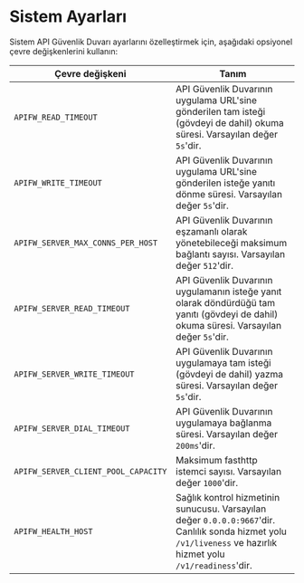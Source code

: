 # Sistem Ayarları

Sistem API Güvenlik Duvarı ayarlarını özelleştirmek için, aşağıdaki opsiyonel çevre değişkenlerini kullanın:

| Çevre değişkeni | Tanım |
| -------------------- | ----------- |
| `APIFW_READ_TIMEOUT`              | API Güvenlik Duvarının uygulama URL'sine gönderilen tam isteği (gövdeyi de dahil) okuma süresi. Varsayılan değer `5s`'dir.                                                                                                                                                                                                                                                                                                                                                                                                                                                                                        |
| `APIFW_WRITE_TIMEOUT`             | API Güvenlik Duvarının uygulama URL'sine gönderilen isteğe yanıtı dönme süresi. Varsayılan değer `5s`'dir.                                                                                                                                                                                                                                                                                                                                                                                                                                                                                            |
| `APIFW_SERVER_MAX_CONNS_PER_HOST` | API Güvenlik Duvarının eşzamanlı olarak yönetebileceği maksimum bağlantı sayısı. Varsayılan değer `512`'dir.                                                                                                                                                                                                                                                                                                                                                                                                                                                                                                            |
| `APIFW_SERVER_READ_TIMEOUT`       | API Güvenlik Duvarının uygulamanın isteğe yanıt olarak döndürdüğü tam yanıtı (gövdeyi de dahil) okuma süresi. Varsayılan değer `5s`'dir.                                                                                                                                                                                                                                                                                                                                                                                                                                                                        |
| `APIFW_SERVER_WRITE_TIMEOUT`      | API Güvenlik Duvarının uygulamaya tam isteği (gövdeyi de dahil) yazma süresi. Varsayılan değer `5s`'dir.                                                                                                                                                                                                                                                                                                                                                                                                                                                                                                |
| `APIFW_SERVER_DIAL_TIMEOUT`       | API Güvenlik Duvarının uygulamaya bağlanma süresi. Varsayılan değer `200ms`'dir.                                                                                                                                                                                                                                                                                                                                                                                                                                                                                                                             |
| `APIFW_SERVER_CLIENT_POOL_CAPACITY`       | Maksimum fasthttp istemci sayısı. Varsayılan değer `1000`'dir.                                                                                                                                                                                                                                                                                                                                                                                                                                                                                                                             |
| `APIFW_HEALTH_HOST`       | Sağlık kontrol hizmetinin sunucusu. Varsayılan değer `0.0.0.0:9667`'dir. Canlılık sonda hizmet yolu `/v1/liveness` ve hazırlık hizmet yolu `/v1/readiness`'dir.                                                                                                                                                                                                                                                                                                                                                                                                                                                                                                                             |
